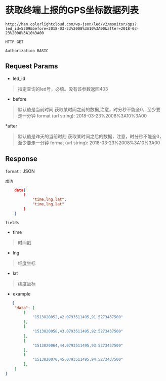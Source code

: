 获取终端上报的GPS坐标数据列表
===

	http://han.colorlightcloud.com/wp-json/led/v2/monitor/gps?led_id=5209&before=2018-03-23%2008%3A10%3A00&after=2018-03-23%2008%3A10%3A00

`HTTP GET `

`Authorization BASIC`


## Request Params

* led_id 

> 指定查询的led号，必填。没有该参数返回403

* before 

> 默认值是当前时间
> 获取某时间之前的数据,注意，时分秒不能全0，至少要走一分钟
> format (url string): 2018-03-23%2008%3A10%3A00

*after 

> 默认值是昨天的当前时刻
> 获取某时间之后的数据，注意，时分秒不能全0，至少要走一分钟
> format (url string): 2018-03-23%2008%3A10%3A00




## Response

`format` : JSON

`成功`


```json
    data{
        [
            "time,lng,lat",
			"time,lng,lat"
        ]
    }
```

`fields`

* time
> 时间戳

* lng 
> 经度坐标

* lat
> 纬度坐标



* example
```json
   {
    "data": [
        [
            "1513820052,42.0793511495,91.5273437500"
        ],
        [
            "1513820058,43.0793511495,92.5273437500"
        ],
        [
            "1513820064,44.0793511495,93.5273437500"
        ],
        [
            "1513820070,45.0793511495,94.5273437500"
        ],
	]
}
```


